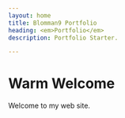 ```yaml
---
layout: home
title: Blomman9 Portfolio
heading: <em>Portfolio</em>
description: Portfolio Starter.

---
```


# Warm Welcome

Welcome to my web site.